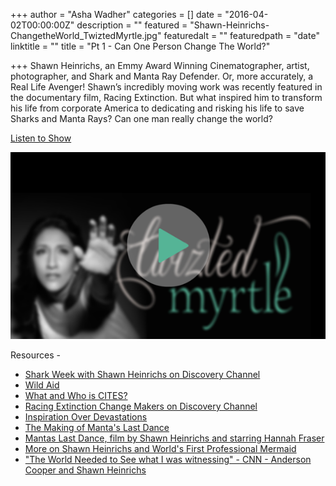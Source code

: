 +++
author = "Asha Wadher"
categories = []
date = "2016-04-02T00:00:00Z"
description = ""
featured = "Shawn-Heinrichs-ChangetheWorld_TwiztedMyrtle.jpg"
featuredalt = ""
featuredpath = "date"
linktitle = ""
title = "Pt 1 - Can One Person Change The World?"

+++
Shawn Heinrichs, an Emmy Award Winning Cinematographer, artist, photographer, and Shark and Manta Ray Defender. Or, more accurately, a Real Life Avenger! Shawn’s incredibly moving work was recently featured in the documentary film, Racing Extinction. But what inspired him to transform his life from corporate America to dedicating and risking his life to save Sharks and Manta Rays? Can one man really change the world?

 <a href="http://artist.twiztedmyrtle.com/static/assets/podcast/Ep12_Part1_Shawn_Heinrichs_LifeTransition.mp3" target="_blank">Listen to Show</a>

<a href="http://artist.twiztedmyrtle.com/static/assets/podcast/Ep12_Part1_Shawn_Heinrichs_LifeTransition.mp3" target="_blank"><img src="/img/twiztedmyrtle/blog/radio-thumb.png" alt=""></a>



<p style="margin-bottom: 0em;">Resources -</p>

 - <a href="http://www.discovery.com/tv-shows/shark-week/videos/the-daily-shark-feed-with-shawn-heinrichs/ " target="_blank">Shark Week with Shawn Heinrichs on Discovery Channel</a>
 - <a href="http://wildaid.org/" target="_blank">Wild Aid</a>
 - <a href="https://www.cites.org/" target="_blank">What and Who is CITES?</a>
 - <a href="http://www.discovery.com/dscovrd/racing-extinction-changemakers-shawn-heinrichs/" target="_blank">Racing Extinction Change Makers on Discovery Channel</a>
 - <a href="http://www.yachtscroatia.hr/shawn-heinrichs/" target="_blank">Inspiration Over Devastations</a>
 - <a href="https://www.youtube.com/watch?v=2zSHPGNl3UI" target="_blank">The Making of Manta's Last Dance</a>
 - <a href="https://www.youtube.com/watch?v=OzeOpudzJa4" target="_blank">Mantas Last Dance, film by Shawn Heinrichs and starring Hannah Fraser</a>
 - <a href="http://wetpixel.com/articles/interview-with-shawn-heinrichs-and-hannah-fraser" target="_blank">More on Shawn Heinrichs and World's First Professional Mermaid</a>
 - <a href="http://ac360.blogs.cnn.com/2008/12/10/the-world-needed-to-see-what-i-was-witnessing/" target="_blank">"The World Needed to See what I was witnessing" - CNN - Anderson Cooper and Shawn Heinrichs</a>


